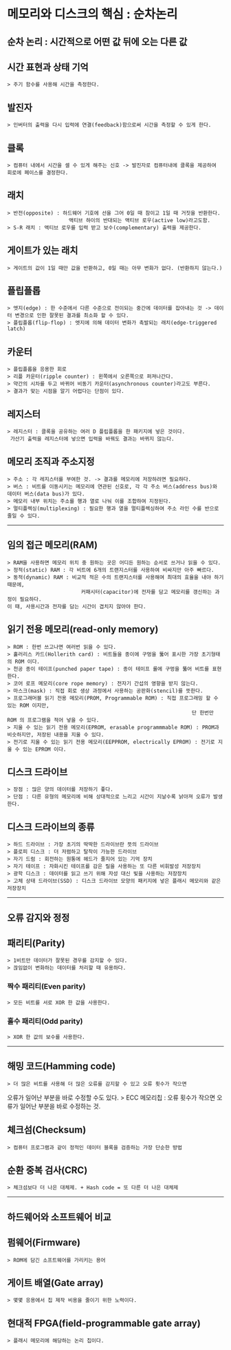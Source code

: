 # 메모리와 디스크의 핵심 : 순차논리

## 순차 논리 : 시간적으로 어떤 값 뒤에 오는 다른 값

## 시간 표현과 상태 기억
    > 주기 함수를 사용해 시간을 측정한다.

## 발진자
    > 인버터의 출력을 다시 입력에 연결(feedback)함으로써 시간을 측정할 수 있게 한다.

## 클록
    > 컴퓨터 내에서 시간을 셀 수 있게 해주는 신호 -> 발진자로 컴퓨터내에 클록을 제공하여 회로에 페이스를 결정한다.

## 래치
    > 반전(opposite) : 하드웨어 기호에 선을 그어 0일 때 참이고 1일 때 거짓을 반환한다. 
                        액티브 하이의 반대되는 액티브 로우(active low)라고도함.
    > S-R 래치 : 액티브 로우를 입력 받고 보수(complementary) 출력을 제공한다.

## 게이트가 있는 래치
    > 게이트의 값이 1일 때만 값을 반환하고, 0일 때는 아무 변화가 없다. (반환하지 않는다.)

## 플립플롭
    > 엣지(edge) : 한 수준에서 다른 수준으로 전이되는 중간에 데이터를 잡아내는 것 -> 데이터 변경으로 인한 잘못된 결과를 최소화 할 수 있다.
    > 플립플롭(flip-flop) : 엣지에 의해 데이터 변화가 촉발되는 래치(edge-triggered latch)

## 카운터
    > 플립플롭을 응용한 회로
    > 리플 카운터(ripple counter) : 왼쪽에서 오른쪽으로 퍼져나간다. 
    > 약간의 시차를 두고 바뀌어 비동기 카운터(asynchronous counter)라고도 부른다.
    > 결과가 맞는 시점을 알기 어렵다는 단점이 있다.

## 레지스터
    > 레지스터 : 클록을 공유하는 여러 D 플립플롭을 한 패키지에 넣은 것이다.
     가산기 출력을 레지스터에 넣으면 입력을 바꿔도 결과는 바뀌지 않는다.

## 메모리 조직과 주소지정
    > 주소 : 각 레지스터를 부여한 것. -> 결과를 메모리에 저장하려면 필요하다.
    > 버스 : 비트를 이동시키는 메모리에 연관된 신호로, 각 각 주소 버스(address bus)와 데이터 버스(data bus)가 있다.
    > 메모리 내부 위치는 주소를 행과 열로 나눠 이를 조합하여 지정된다.
    > 멀티플렉싱(multiplexing) : 필요한 행과 열을 멀티플렉싱하여 주소 라인 수를 반으로 줄일 수 있다.
---
## 임의 접근 메모리(RAM)
    > RAM을 사용하면 메모리 위치 중 원하는 곳은 어디든 원하는 순서로 쓰거나 읽을 수 있다.
    > 정적(static) RAM : 각 비트에 6개의 트랜지스터를 사용하여 비싸지만 아주 빠르다.
    > 동적(dynamic) RAM : 비교적 적은 수의 트랜지스터를 사용해여 최대의 효율을 내야 하기 때문에,
                            커패시터(capacitor)에 전자를 담고 메모리를 갱신하는 과정이 필요하다.
    이 때, 사용시간과 전자를 담는 시간이 겹치지 않아야 한다.

## 읽기 전용 메모리(read-only memory)
    > ROM : 한번 쓰고나면 여러번 읽을 수 있다.
    > 홀러리스 카드(Hollerith card) : 비트들을 종이에 구멍을 뚫어 표시한 가장 초기형태의 ROM 이다.
    > 천공 종이 테이프(punched paper tape) : 종이 테이프 롤에 구멍을 뚫어 비트를 표현한다.
    > 코어 로프 메모리(core rope memory) : 전자기 간섭의 영향을 받지 않는다.
    > 마스크(mask) : 직접 회로 생상 과정에서 사용하는 공판화(stencil)를 뜻한다.
    > 프로그래머블 읽기 전용 메모리(PROM, Programmable ROM) : 직접 프로그래밍 할 수 있는 ROM 이지만, 
                                                                단 한번만 ROM 의 프로그램을 적어 넣을 수 있다.
    > 지울 수 있는 읽기 전용 메모리(EPROM, erasable programmmable ROM) : PROM과 비슷하지만, 저장된 내용을 지울 수 있다.
    > 전기로 지울 수 있는 읽기 전용 메모리(EEPPROM, electrically EPROM) : 전기로 지울 수 있는 EPROM 이다.

## 디스크 드라이브
    > 장점 : 많은 양의 데이터를 저장하기 좋다.
    > 단점 : 다른 유형의 메모리에 비해 상대적으로 느리고 시간이 지날수록 낡아져 오류가 발생한다.

## 디스크 드라이브의 종류
    > 하드 드라이브 : 가장 초기의 딱딱한 드라이브란 뜻의 드라이브
    > 플로피 디스크 : 더 저렴하고 탈착이 가능한 드라이브
    > 자기 드럼 : 회전하는 원통에 헤드가 줄지어 있는 기억 장치
    > 자기 테이프 : 자화시킨 테이프를 감은 릴을 사용하는 또 다른 비휘발성 저장장치
    > 광학 디스크 : 데이터를 읽고 쓰기 위해 자성 대신 빛을 사용하는 저장장치
    > 고체 상태 드라이브(SSD) : 디스크 드라이브 모양의 패키지에 넣은 플래시 메모리와 같은 저장장치
---
## 오류 감지와 정정

## 패리티(Parity)
    > 1비트만 데이터가 잘못된 경우를 감지할 수 있다. 
    > 끊임없이 변화하는 데이터를 처리할 때 유용하다.

### 짝수 패리티(Even parity)
    > 모든 비트를 서로 XOR 한 값을 사용한다.
### 홀수 패리티(Odd parity)
    > XOR 한 값의 보수를 사용한다.
---
## 해밍 코드(Hamming code)
    > 더 많은 비트를 사용해 더 많은 오류를 감지할 수 있고 오류 횟수가 작으면
오류가 일어난 부분을 바로 수정할 수도 있다.
    > ECC 메모리칩 : 오류 횟수가 작으면 오류가 일어난 부분을 바로 수정하는 것.


## 체크섬(Checksum)
    > 컴퓨터 프로그램과 같이 정적인 데이터 블록을 검증하는 가장 단순한 방법

## 순환 중복 검사(CRC)
    > 체크섬보다 더 나은 대체제. + Hash code = 또 다른 더 나은 대체제 

---
## 하드웨어와 소프트웨어 비교

## 펌웨어(Firmware)
    > ROM에 담긴 소프트웨어를 가리키는 용어

## 게이트 배열(Gate array)
    > 몇몇 응용에서 칩 제작 비용을 줄이기 위한 노력이다.

## 현대적 FPGA(field-programmable gate array)
    > 플래시 메모리에 해당하는 논리 칩이다.
